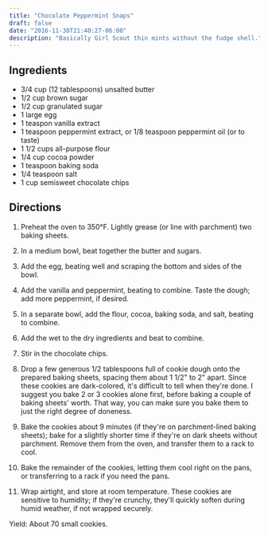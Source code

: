 ```yaml
---
title: "Chocolate Peppermint Snaps"
draft: false
date: "2016-11-30T21:40:27-06:00"
description: "Basically Girl Scout thin mints without the fudge shell."
---
```


## Ingredients

- 3/4 cup (12 tablespoons) unsalted butter
- 1/2 cup brown sugar
- 1/2 cup granulated sugar
- 1 large egg
- 1 teaspon vanilla extract
- 1 teaspoon peppermint extract, or 1/8 teaspoon peppermint oil (or to taste)
- 1 1/2 cups all-purpose flour
- 1/4 cup cocoa powder
- 1 teaspoon baking soda
- 1/4 teaspoon salt
- 1 cup semisweet chocolate chips

## Directions

1. Preheat the oven to 350°F. Lightly grease (or line with parchment) two baking sheets.

2. In a medium bowl, beat together the butter and sugars.

3. Add the egg, beating well and scraping the bottom and sides of the bowl.

4. Add the vanilla and peppermint, beating to combine. Taste the dough; add more peppermint, if desired.

5. In a separate bowl, add the flour, cocoa, baking soda, and salt, beating to combine.

6. Add the wet to the dry ingredients and beat to combine.

7. Stir in the chocolate chips.

8. Drop a few generous 1/2 tablespoons full of cookie dough onto the prepared baking sheets, spacing them about 1 1/2" to 2" apart.
   Since these cookies are dark-colored, it's difficult to tell when they're done.
   I suggest you bake 2 or 3 cookies alone first, before baking a couple of baking sheets' worth.
   That way, you can make sure you bake them to just the right degree of doneness.

9. Bake the cookies about 9 minutes (if they're on parchment-lined baking sheets); bake for a slightly shorter time if they're on dark sheets without parchment.
   Remove them from the oven, and transfer them to a rack to cool.

10. Bake the remainder of the cookies, letting them cool right on the pans, or transferring to a rack if you need the pans.

11. Wrap airtight, and store at room temperature.
    These cookies are sensitive to humidity; if they're crunchy, they'll quickly soften during humid weather, if not wrapped securely.

Yield: About 70 small cookies.
